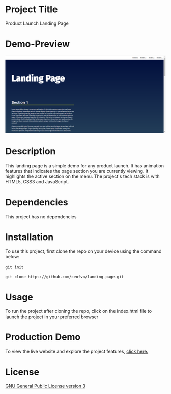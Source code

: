 # Project Title

Product Launch Landing Page 

# Demo-Preview

![Landing Page Preview](https://github.com/ceofvo/landing-page/blob/master/images/screen-shot.PNG)

# Description

This landing page is a simple demo for any product launch. It has animation features that indicates the page section you are currently viewing. It highlights the active section on the menu. The project's tech stack is with HTML5, CSS3 and JavaScript. 

# Dependencies

This project has no dependencies

# Installation
To use this project, first clone the repo on your device using the command below:

```git init```

```git clone https://github.com/ceofvo/landing-page.git``` 

# Usage

To run the project after cloning the repo, click on the index.html file to launch the project in your preferred browser

# Production Demo

To view the live website and explore the project features, [click here.](https://ceofvo.github.io/landing-page/)

# License

[GNU General Public License version 3](https://opensource.org/licenses/GPL-3.0)

